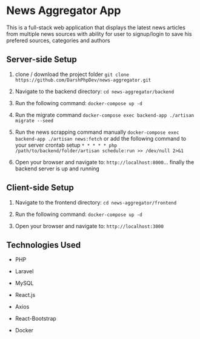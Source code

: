 
# News Aggregator App

  
This is a full-stack web application that displays the latest news articles from multiple news sources with ability for user to signup/login to save his prefered sources, categories and authors

## Server-side Setup

1. clone / download the project folder `git clone https://github.com/DarshPhpDev/news-aggregator.git`

2. Navigate to the backend directory: `cd news-aggregator/backend`

3. Run the following command: `docker-compose up -d`

4. Run the migrate command `docker-compose exec backend-app ./artisan migrate --seed` 

5. Run the news scrapping command manually `docker-compose exec backend-app ./artisan news:fetch` or add the following command to your server crontab setup `* * * * * php /path/to/backend/folder/artisan schedule:run >> /dev/null 2>&1`

6. Open your browser and navigate to: `http://localhost:8000`... finally the backend server is up and running

  

## Client-side Setup

  

1. Navigate to the frontend directory: `cd news-aggregator/frontend`

2. Run the following command: `docker-compose up -d`

3. Open your browser and navigate to: `http://localhost:3000`

  

## Technologies Used

  

- PHP

- Laravel

- MySQL

- React.js

- Axios

- React-Bootstrap

- Docker